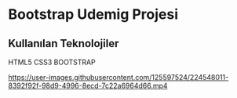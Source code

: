 <h1> Bootstrap Udemig Projesi </h1>

<h2> Kullanılan Teknolojiler </h2>

<p> HTML5 CSS3 BOOTSTRAP </p>



https://user-images.githubusercontent.com/125597524/224548011-8392f92f-98d9-4996-8ecd-7c22a6964d66.mp4

